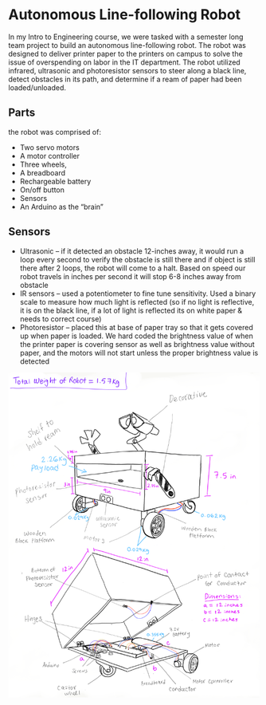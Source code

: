 # Autonomous Line-following Robot
In my Intro to Engineering course, we were tasked with a semester long team project to build an autonomous line-following robot. The robot was designed to deliver printer paper to the printers on campus to solve the issue of overspending on labor in the IT department. The robot utilized infrared, ultrasonic and photoresistor sensors to steer along a black line, detect obstacles in its path, and determine if a ream of paper had been loaded/unloaded. 

## Parts 
the robot was comprised of: 
* Two servo motors
* A motor controller
* Three wheels, 
* A breadboard
* Rechargeable battery
* On/off button
* Sensors 
* An Arduino as the “brain”

## Sensors
* Ultrasonic – if it detected an obstacle 12-inches away, it would run a loop every second to verify the obstacle is still there and if object is still there after 2 loops, the robot will come to a halt. Based on speed our robot travels in inches per second it will stop 6-8 inches away from obstacle
* IR sensors – used a potentiometer to fine tune sensitivity. Used a binary scale to measure how much light is reflected (so if no light is reflective, it is on the black line, if a lot of light is reflected its on white paper & needs to correct course)
* Photoresistor – placed this at base of paper tray so that it gets covered up when paper is loaded. We hard coded the brightness value of when the printer paper is covering sensor as well as brightness value without paper, and the motors will not start unless the proper brightness value is detected 

![image](concept_sketch.png)